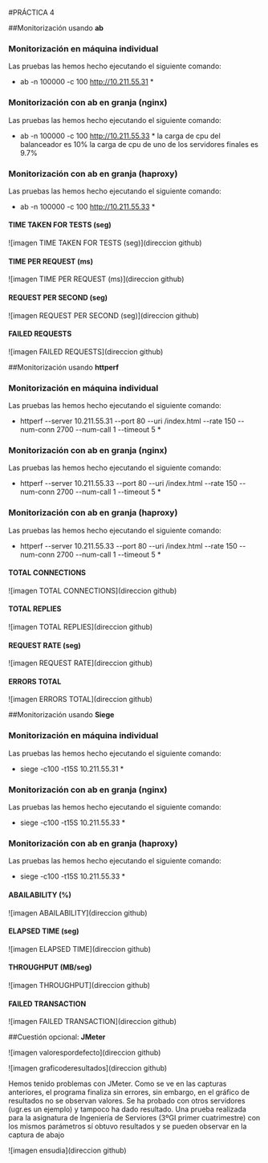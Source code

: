 #PRÁCTICA 4

##Monitorización usando **ab**
### Monitorización en **máquina individual**
Las pruebas las hemos hecho ejecutando el siguiente comando:
* ab -n 100000 -c 100 http://10.211.55.31 *

### Monitorización con **ab** en **granja (nginx)**
Las pruebas las hemos hecho ejecutando el siguiente comando:
* ab -n 100000 -c 100 http://10.211.55.33 *
la carga de cpu del balanceador es 10%
la carga de cpu de uno de los servidores finales es 9.7%

### Monitorización con **ab** en **granja (haproxy)**
Las pruebas las hemos hecho ejecutando el siguiente comando:
* ab -n 100000 -c 100 http://10.211.55.33 *

#### TIME TAKEN FOR TESTS (seg)
![imagen TIME TAKEN FOR TESTS (seg)](direccion github)

#### TIME PER REQUEST (ms)
![imagen TIME PER REQUEST (ms)](direccion github)

#### REQUEST PER SECOND (seg)
![imagen REQUEST PER SECOND (seg)](direccion github)

#### FAILED REQUESTS
![imagen FAILED REQUESTS](direccion github) 




##Monitorización usando **httperf**
### Monitorización en **máquina individual**
Las pruebas las hemos hecho ejecutando el siguiente comando:
* httperf --server 10.211.55.31 --port 80 --uri /index.html --rate 150 --num-conn 2700 --num-call 1 --timeout 5 *

### Monitorización con **ab** en **granja (nginx)**
Las pruebas las hemos hecho ejecutando el siguiente comando:
* httperf --server 10.211.55.33 --port 80 --uri /index.html --rate 150 --num-conn 2700 --num-call 1 --timeout 5 *

### Monitorización con **ab** en **granja (haproxy)**
Las pruebas las hemos hecho ejecutando el siguiente comando:
* httperf --server 10.211.55.33 --port 80 --uri /index.html --rate 150 --num-conn 2700 --num-call 1 --timeout 5 *

#### TOTAL CONNECTIONS
![imagen TOTAL CONNECTIONS](direccion github)

#### TOTAL REPLIES
![imagen TOTAL REPLIES](direccion github)

#### REQUEST RATE (seg)
![imagen REQUEST RATE](direccion github)

#### ERRORS TOTAL
![imagen ERRORS TOTAL](direccion github)




##Monitorización usando **Siege**
### Monitorización en **máquina individual**
Las pruebas las hemos hecho ejecutando el siguiente comando:
* siege -c100 -t15S 10.211.55.31 *

### Monitorización con **ab** en **granja (nginx)**
Las pruebas las hemos hecho ejecutando el siguiente comando:
* siege -c100 -t15S 10.211.55.33 *

### Monitorización con **ab** en **granja (haproxy)**
Las pruebas las hemos hecho ejecutando el siguiente comando:
* siege -c100 -t15S 10.211.55.33 *

#### ABAILABILITY (%)
![imagen ABAILABILITY](direccion github)

#### ELAPSED TIME (seg)
![imagen ELAPSED TIME](direccion github)

#### THROUGHPUT (MB/seg)
![imagen THROUGHPUT](direccion github)

#### FAILED TRANSACTION
![imagen FAILED TRANSACTION](direccion github)


##Cuestión opcional: **JMeter**

![imagen valorespordefecto](direccion github)

![imagen graficoderesultados](direccion github)

Hemos tenido problemas con JMeter. Como se ve en las capturas anteriores, el programa finaliza sin errores, sin embargo, en el gráfico de resultados no se observan valores. Se ha probado con otros servidores (ugr.es un ejemplo) y tampoco ha dado resultado.
Una prueba realizada para la asignatura de Ingeniería de Serviores (3ºGI primer cuatrimestre) con los mismos parámetros sí obtuvo resultados y se pueden observar en la captura de abajo

![imagen ensudia](direccion github)
